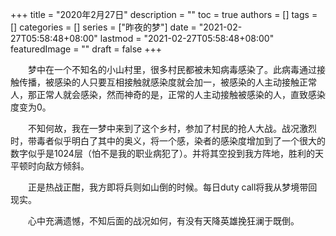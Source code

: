 +++
title = "2020年2月27日"
description = ""
toc = true
authors = []
tags = []
categories = []
series = ["昨夜的梦"]
date =  "2021-02-27T05:58:48+08:00"
lastmod = "2021-02-27T05:58:48+08:00"
featuredImage = ""
draft = false
+++

 　　梦中在一个不知名的小山村里，很多村民都被未知病毒感染了。此病毒通过接触传播，被感染的人只要互相接触就感染度就会加一，被感染的人主动接触正常人，那正常人就会感染，然而神奇的是，正常的人主动接触被感染的人，直致感染度变为0。

　　不知何故，我在一梦中来到了这个乡村，参加了村民的抢人大战。战况激烈时，带毒者似乎明白了其中的奥义，将一个感，染者的感染度增加到了一个很大的数字似乎是1024层（怕不是我的职业病犯了）。并将其空投到我方阵地，胜利的天平顿时向敌方倾斜。

　　正是热战正酣，我方即将兵则如山倒的时候。每日duty call将我从梦境带回现实。

　　心中充满遗憾，不知后面的战况如何，有没有天降英雄挽狂澜于既倒。